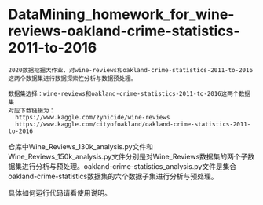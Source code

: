 # DataMining_homework_for_wine-reviews-oakland-crime-statistics-2011-to-2016
    2020数据挖掘大作业，对wine-reviews和oakland-crime-statistics-2011-to-2016这两个数据集进行数据探索性分析与数据预处理。

    数据集选择：wine-reviews和oakland-crime-statistics-2011-to-2016这两个数据集
    对应下载链接为：
      https://www.kaggle.com/zynicide/wine-reviews
      https://www.kaggle.com/cityofoakland/oakland-crime-statistics-2011-to-2016

  仓库中Wine_Reviews_130k_analysis.py文件和Wine_Reviews_150k_analysis.py文件分别是对Wine_Reviews数据集的两个子数据集进行分析与预处理。oakland-crime-statistics_analysis.py文件是集合oakland-crime-statistics数据集的六个数据子集进行分析与预处理。

  具体如何运行代码请看使用说明。
